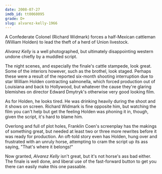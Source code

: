 ```yaml
---
date: 2008-07-27
imdb_id: tt0060095
grade: D+
slug: alvarez-kelly-1966
---
```


A Confederate Colonel (Richard Widmark) forces a half-Mexican cattleman (William Holden) to lead the theft of a herd of Union livestock.

_Alvarez Kelly_ is a well photographed, but ultimately disappointing western undone chiefly by a muddled script.

The night scenes, and especially the finale's cattle stampede, look great. Some of the interiors however, such as the brothel, look staged. Perhaps these were a result of the reported six-month shooting interruption due to star William Holden contracting salmonella, which forced production out of Louisiana and back to Hollywood, but whatever the cause they're glaring blemishes on director Edward Dmytryk's otherwise very good looking film.

As for Holden, he looks tired. He was drinking heavily during the shoot and it shows on screen. Richard Widmark is fine opposite him, but watching the film you can't help but get the feeling Holden was phoning it in, though, given the script, it's hard to blame him.

Overlong and full of plot holes, Franklin Coen's screenplay has the makings of something great, but needed at least two or three more rewrites before it was ready for production. An oft-told story even has Holden, hung over and frustrated with an unruly horse, attempting to cram the script up its ass saying, "That's where it belongs!"

Now granted, _Alvarez Kelly_ isn't great, but it's not horse's ass bad either. The finale is well done, and liberal use of the fast-forward button to get you there can easily make this one passable.
